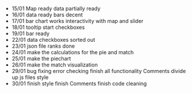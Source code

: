 - 15/01
Map ready
data partially ready
- 16/01
data ready
bars decent
- 17/01
bar chart works
interactivity with map and slider
- 18/01
tooltip
start checkboxes
- 19/01
bar ready
- 22/01
data checkboxes sorted out
- 23/01
json file ranks done
- 24/01
make the calculations for the pie and match
- 25/01
make the piechart
- 26/01
make the match visualization
- 29/01
bug fixing
error checking
finish all functionality
Comments
divide up js files
style
- 30/01
finish style
finish Comments
finish code cleaning
